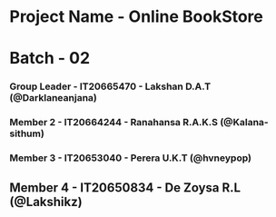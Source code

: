 # Project Name - Online BookStore
# Batch - 02
### Group Leader - IT20665470 - Lakshan D.A.T (@Darklaneanjana)
### Member 2 - IT20664244 - Ranahansa R.A.K.S (@Kalana-sithum)
### Member 3 - IT20653040 - Perera U.K.T (@hvneypop)
## Member 4 - IT20650834 - De Zoysa R.L (@Lakshikz)
